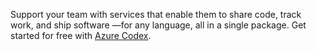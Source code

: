 Support your team with services that enable them to share code, track work, and ship software &mdash;for any language, all in a single package. Get started for free with [Azure Codex](https://www.visualstudio.com/products/visual-studio-team-services-vs).  

